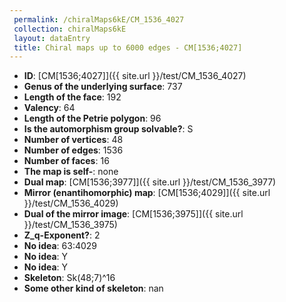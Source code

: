 ```yaml
--- 
 permalink: /chiralMaps6kE/CM_1536_4027 
 collection: chiralMaps6kE
 layout: dataEntry
 title: Chiral maps up to 6000 edges - CM[1536;4027]
---
```


- **ID**: [CM[1536;4027]]({{ site.url }}/test/CM_1536_4027)
- **Genus of the underlying surface**: 737
- **Length of the face**: 192
- **Valency**: 64
- **Length of the Petrie polygon**: 96
- **Is the automorphism group solvable?**: S
- **Number of vertices**: 48
- **Number of edges**: 1536
- **Number of faces**: 16
- **The map is self-**: none
- **Dual map**: [CM[1536;3977]]({{ site.url }}/test/CM_1536_3977)
- **Mirror (enantihomorphic) map**: [CM[1536;4029]]({{ site.url }}/test/CM_1536_4029)
- **Dual of the mirror image**: [CM[1536;3975]]({{ site.url }}/test/CM_1536_3975)
- **Z_q-Exponent?**: 2
- **No idea**:  63:4029
- **No idea**: Y
- **No idea**: Y
- **Skeleton**: Sk(48;7)^16
- **Some other kind of skeleton**: nan
